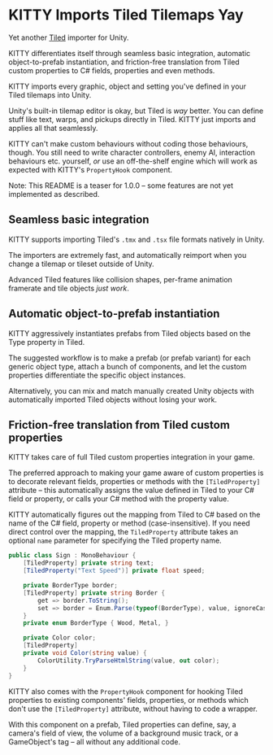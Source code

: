 # KITTY Imports Tiled Tilemaps Yay

Yet another [Tiled] importer for Unity.

KITTY differentiates itself through seamless basic integration, automatic object-to-prefab
instantiation, and friction-free translation from Tiled custom properties to C# fields, properties
and even methods.

KITTY imports every graphic, object and setting you've defined in your Tiled tilemaps into Unity.

Unity's built-in tilemap editor is okay, but Tiled is *way* better. You can define stuff like text,
warps, and pickups directly in Tiled. KITTY just imports and applies all that seamlessly.

KITTY can't make custom behaviours without coding those behaviours, though. You still need to write
character controllers, enemy AI, interaction behaviours etc. yourself, *or* use an off-the-shelf
engine which will work as expected with KITTY's `PropertyHook` component.

Note: This README is a teaser for 1.0.0 – some features are not yet implemented as described.

## Seamless basic integration

KITTY supports importing Tiled's `.tmx` and `.tsx` file formats natively in Unity.

The importers are extremely fast, and automatically reimport when you change a tilemap or tileset
outside of Unity.

Advanced Tiled features like collision shapes, per-frame animation framerate and tile objects
*just work*.

## Automatic object-to-prefab instantiation

KITTY aggressively instantiates prefabs from Tiled objects based on the Type property in Tiled.

The suggested workflow is to make a prefab (or prefab variant) for each generic object type, attach
a bunch of components, and let the custom properties differentiate the specific object instances.

Alternatively, you can mix and match manually created Unity objects with automatically imported
Tiled objects without losing your work.

## Friction-free translation from Tiled custom properties

KITTY takes care of full Tiled custom properties integration in your game.

The preferred approach to making your game aware of custom properties is to decorate relevant
fields, properties or methods with the `[TiledProperty]` attribute – this automatically assigns the
value defined in Tiled to your C# field or property, or calls your C# method with the property
value.

KITTY automatically figures out the mapping from Tiled to C# based on the name of the C# field,
property or method (case-insensitive). If you need direct control over the mapping, the
`TiledProperty` attribute takes an optional `name` parameter for specifying the Tiled property name.

```csharp
public class Sign : MonoBehaviour {
	[TiledProperty] private string text;
	[TiledProperty("Text Speed")] private float speed;

	private BorderType border;
	[TiledProperty] private string Border {
		get => border.ToString();
		set => border = Enum.Parse(typeof(BorderType), value, ignoreCase: true);
	}
	private enum BorderType { Wood, Metal, }

	private Color color;
	[TiledProperty]
	private void Color(string value) {
		ColorUtility.TryParseHtmlString(value, out color);
	}
}
```

KITTY also comes with the `PropertyHook` component for hooking Tiled properties to existing
components' fields, properties, or methods which don't use the `[TiledProperty]` attribute, without
having to code a wrapper.

With this component on a prefab, Tiled properties can define, say, a camera's field of view, the
volume of a background music track, or a GameObject's tag – all without any additional code.

[Tiled]: https://www.mapeditor.org/